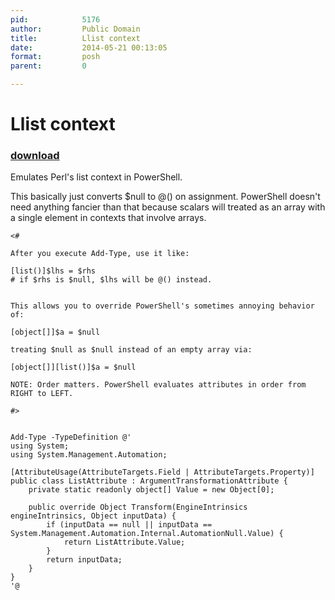 ```yaml
---
pid:            5176
author:         Public Domain
title:          Llist context
date:           2014-05-21 00:13:05
format:         posh
parent:         0

---
```


# Llist context

### [download](//scripts/5176.ps1)

Emulates Perl's list context in PowerShell.

This basically just converts $null to @() on assignment. PowerShell doesn't need anything fancier than that because scalars will treated as an array with a single element in contexts that involve arrays.

```posh
<#

After you execute Add-Type, use it like:

[list()]$lhs = $rhs
# if $rhs is $null, $lhs will be @() instead.


This allows you to override PowerShell's sometimes annoying behavior of:

[object[]]$a = $null

treating $null as $null instead of an empty array via:

[object[]][list()]$a = $null

NOTE: Order matters. PowerShell evaluates attributes in order from RIGHT to LEFT.

#>


Add-Type -TypeDefinition @'
using System;
using System.Management.Automation;

[AttributeUsage(AttributeTargets.Field | AttributeTargets.Property)]
public class ListAttribute : ArgumentTransformationAttribute {
	private static readonly object[] Value = new Object[0];

	public override Object Transform(EngineIntrinsics engineIntrinsics, Object inputData) {
		if (inputData == null || inputData == System.Management.Automation.Internal.AutomationNull.Value) {
			return ListAttribute.Value;
		}
		return inputData;
	}
}
'@
```
